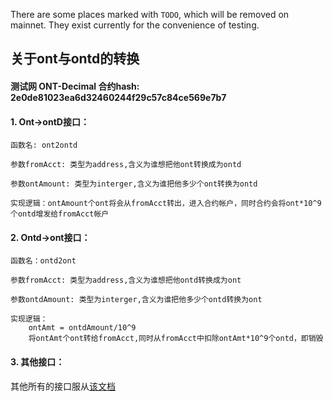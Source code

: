There are some places marked with `TODO`, which will be removed on mainnet. They exist currently for the convenience of testing.




## 关于ont与ontd的转换

#### 测试网 ONT-Decimal 合约hash:  2e0de81023ea6d32460244f29c57c84ce569e7b7

#### 1. Ont->ontD接口：

```
函数名: ont2ontd

参数fromAcct: 类型为address,含义为谁想把他ont转换成为ontd

参数ontAmount: 类型为interger,含义为谁把他多少个ont转换为ontd

实现逻辑：ontAmount个ont将会从fromAcct转出，进入合约帐户，同时合约会将ont*10^9个ontd增发给fromAcct帐户
```

#### 2. Ontd->ont接口：

```
函数名：ontd2ont

参数fromAcct: 类型为address,含义为谁想把他ontd转换成为ont

参数ontdAmount: 类型为interger,含义为谁把他多少个ontd转换为ont

实现逻辑：
	ontAmt = ontdAmount/10^9
	将ontAmt个ont转给fromAcct,同时从fromAcct中扣除ontAmt*10^9个ontd，即销毁
```

#### 3. 其他接口：

其他所有的接口服从[该文档](https://github.com/ontio/OEPs/blob/master/OEPS/OEP-4.mediawiki)

